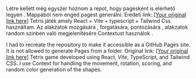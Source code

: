 Létre kellett még egyszer hoznom a repot, hogy pagesként is elérhető legyen . Mappából nem enged pagest generálni. Eredeti link: [[Your original link here](https://github.com/sz-adam/React-NextJs-exercises/tree/master/tetris-game)]
Tetris játék amely React + Vite + typescript + Tailwind Css használtam. 
Az alakzatok mozgására , forgatására, pontozására , alakzatok random szinben való megjelenítésére Contextust használok .



I had to recreate the repository to make it accessible as a GitHub Pages site. It is not allowed to generate Pages from a folder. Original link: [[Your original link here](https://github.com/sz-adam/React-NextJs-exercises/tree/master/tetris-game)]
Tetris game developed using React, Vite, TypeScript, and Tailwind CSS.
I use Context for handling the movement, rotation, scoring, and random color generation of the shapes.